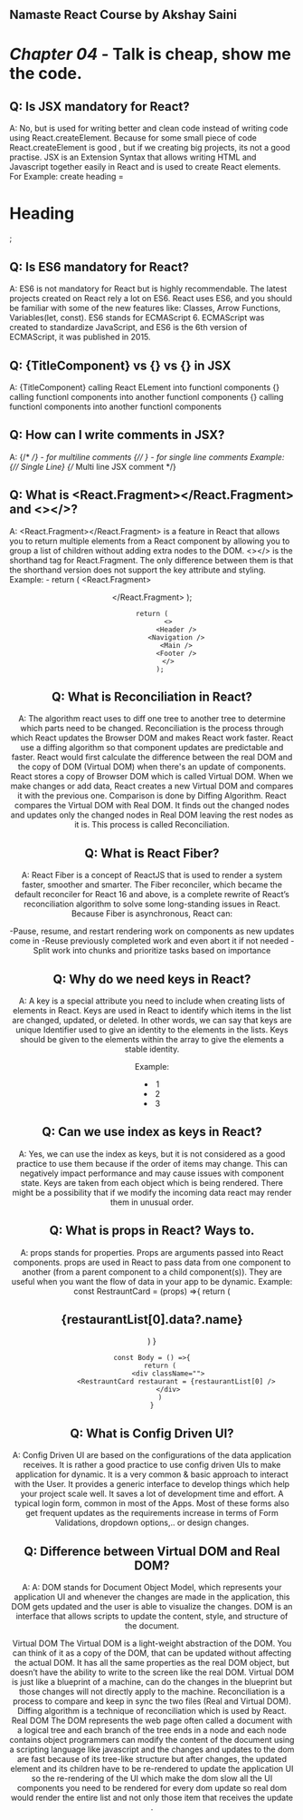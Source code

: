 ## Namaste React Course by Akshay Saini
# _Chapter 04_ - Talk is cheap, show me the code.

## Q: Is JSX mandatory for React?
A:  No, but is used for writing better and clean code instead of writing code using React.createElement.
    Because for some small piece of code React.createElement is good , but if we creating big projects, its not a good practise.
    JSX is an Extension Syntax that allows writing HTML and Javascript together easily in React and is used to create React elements.
    For Example: create heading = <h1>Heading</h1>;

## Q: Is ES6 mandatory for React?
A:  ES6 is not mandatory for React but is highly recommendable. The latest projects created on React rely a lot on ES6. React uses ES6, and you should be familiar with some of the new features like: Classes, Arrow Functions, Variables(let, const). ES6 stands for ECMAScript 6. ECMAScript was created to standardize JavaScript, and ES6 is the 6th version of ECMAScript, it was published in 2015.

## Q: {TitleComponent} vs {<TitleComponent />} vs {<TitleComponent></TitleComponent>} in JSX
A:  {TitleComponent} calling React ELement into functionl components
    {<TitleComponent />} calling functionl components into another functionl components
    {<TitleComponent></TitleComponent>} calling functionl components into another functionl components


## Q: How can I write comments in JSX?
A:  {/*  */} - for multiline comments
    {// } - for single line comments
    Example: 
    {// Single Line}
    {/* 
    Multi
    line
    JSX
    comment
    */} 

## Q: What is <React.Fragment></React.Fragment> and <></>?
A: <React.Fragment></React.Fragment> is a feature in React that allows you to return multiple elements from a React component by allowing you to group a list of children without adding extra nodes to the DOM. <></> is the shorthand tag for React.Fragment. The only difference between them is that the shorthand version does not support the key attribute and styling.
Example: -
    return (
            <React.Fragment>
                <Header />
                <Navigation />
                <Main />
                <Footer />
            </React.Fragment>
        );

    return (
            <>
                <Header />
                <Navigation />
                <Main />
                <Footer />
            </>
        );

## Q: What is Reconciliation in React?
A:  The algorithm react uses to diff one tree to another tree to determine which parts need to be changed.
    Reconciliation is the process through which React updates the Browser DOM and makes React work faster. React use a diffing algorithm so that component updates are predictable and faster. React would first calculate the difference between the real DOM and the copy of DOM (Virtual DOM) when there's an update of components. React stores a copy of Browser DOM which is called Virtual DOM. When we make changes or add data, React creates a new Virtual DOM and compares it with the previous one. Comparison is done by Diffing Algorithm. React compares the Virtual DOM with Real DOM. It finds out the changed nodes and updates only the changed nodes in Real DOM leaving the rest nodes as it is. This process is called Reconciliation.


## Q: What is React Fiber?
A: React Fiber is a concept of ReactJS that is used to render a system faster, smoother and smarter. The Fiber reconciler, which became the default reconciler for React 16 and above, is a complete rewrite of React’s reconciliation algorithm to solve some long-standing issues in React. Because Fiber is asynchronous, React can:

-Pause, resume, and restart rendering work on components as new updates come in
-Reuse previously completed work and even abort it if not needed
-Split work into chunks and prioritize tasks based on importance

## Q: Why do we need keys in React?
A: A key is a special attribute you need to include when creating lists of elements in React. Keys are used in React to identify which items in the list are changed, updated, or deleted. In other words, we can say that keys are unique Identifier used to give an identity to the elements in the lists. Keys should be given to the elements within the array to give the elements a stable identity.

Example: 
<li key={0}>1</li>
<li key={1}>2</li>
<li key={2}>3</li>

## Q: Can we use index as keys in React?
A: Yes, we can use the index as keys, but it is not considered as a good practice to use them because if the order of items may change. This can negatively impact performance and may cause issues with component state. Keys are taken from each object which is being rendered. There might be a possibility that if we modify the incoming data react may render them in unusual order.

## Q: What is props in React? Ways to.
A: props stands for properties. Props are arguments passed into React components. props are used in React to pass data from one component to another (from a parent component to a child component(s)). They are useful when you want the flow of data in your app to be dynamic.
Example: 
    const RestrauntCard = (props) =>{
        return (
            <div className="card">
                <h2>{restaurantList[0].data?.name}</h2>
            </div>
        )
    }

    const Body = () =>{
        return (
            <div className="">
                <RestrauntCard restaurant = {restaurantList[0] />
            </div>
        )
    }

## Q: What is Config Driven UI?
A: Config Driven UI are based on the configurations of the data application receives. It is rather a good practice to use config driven UIs to make application for dynamic. It is a very common & basic approach to interact with the User. It provides a generic interface to develop things which help your project scale well. It saves a lot of development time and effort. A typical login form, common in most of the Apps. Most of these forms also get frequent updates as the requirements increase in terms of Form Validations, dropdown options,.. or design changes.


## Q: Difference between Virtual DOM and Real DOM?
A: A: DOM stands for Document Object Model, which represents your application UI and whenever the changes are made in the application, this DOM gets updated and the user is able to visualize the changes. DOM is an interface that allows scripts to update the content, style, and structure of the document.

Virtual DOM
The Virtual DOM is a light-weight abstraction of the DOM. You can think of it as a copy of the DOM, that can be updated without affecting the actual DOM. It has all the same properties as the real DOM object, but doesn’t have the ability to write to the screen like the real DOM.
Virtual DOM is just like a blueprint of a machine, can do the changes in the blueprint but those changes will not directly apply to the machine.
Reconciliation is a process to compare and keep in sync the two files (Real and Virtual DOM). Diffing algorithm is a technique of reconciliation which is used by React.
Real DOM
The DOM represents the web page often called a document with a logical tree and each branch of the tree ends in a node and each node contains object programmers can modify the content of the document using a scripting language like javascript and the changes and updates to the dom are fast because of its tree-like structure but after changes, the updated element and its children have to be re-rendered to update the application UI so the re-rendering of the UI which make the dom slow all the UI components you need to be rendered for every dom update so real dom would render the entire list and not only those item that receives the update .
